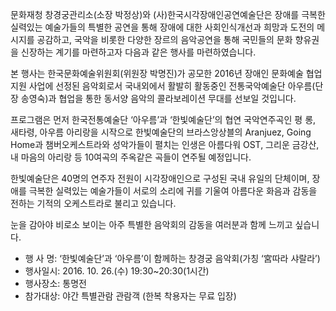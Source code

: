 문화재청 창경궁관리소(소장 박정상)와 (사)한국시각장애인공연예술단은 장애를 극복한 실력있는 예술가들의 특별한 공연을 통해 장애에 대한 사회인식개선과 희망과 도전의 메시지를 공감하고, 국악을 비롯한 다양한 장르의 음악공연을 통해 국민들의 문화 향유권을 신장하는 계기를 마련하고자 다음과 같은 행사를 마련하였습니다.

본 행사는 한국문화예술위원회(위원장 박명진)가 공모한 2016년 장애인 문화예술 협업지원 사업에 선정된 음악회로서 국내외에서 활발히 활동중인 전통국악예술단 아우름(단장 송영숙)과 협업을 통한 동서양 음악의 콜라보레이션 무대를 선보일 것입니다.

프로그램은 먼저 한국전통예술단 ‘아우름’과 ‘한빛예술단’의 협연 국악연주곡인 평 롱, 새타령, 아우름 아리랑을 시작으로 한빛예술단의 브라스앙상블의 Aranjuez, Going Home과 챔버오케스트라와 성악가들이 펼치는 인생은 아름다워 OST, 그리운 금강산, 내 마음의 아리랑 등 10여곡의 주옥같은 곡들이 연주될 예정입니다.

한빛예술단은 40명의 연주자 전원이 시각장애인으로 구성된 국내 유일의 단체이며, 장애를 극복한 실력있는 예술가들이 서로의 소리에 귀를 기울여 아름다운 화음과 감동을 전하는 기적의 오케스트라로 불리고 있습니다.

눈을 감아야 비로소 보이는 아주 특별한 음악회의 감동을 여러분과 함께 느끼고 싶습니다.

- 행 사 명: ‘한빛예술단’과 ‘아우름’이 함께하는 창경궁 음악회(가칭 ‘宮따라 샤랄라’)
- 행사일시: 2016. 10. 26.(수) 19:30~20:30(1시간)
- 행사장소: 통명전
- 참가대상: 야간 특별관람 관람객 (한복 착용자는 무료 입장)